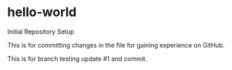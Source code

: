 # hello-world
Initial Repository Setup

This is for committing changes in the file for gaining experience on GitHub.

This is for branch testing update #1 and commit. 
